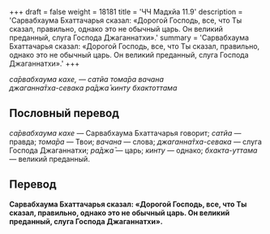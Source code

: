 +++
draft = false
weight = 18181
title = 'ЧЧ Мадхйа 11.9'
description = 'Сарвабхаума Бхаттачарья сказал: «Дорогой Господь, все, что Ты сказал, правильно, однако это не обычный царь. Он великий преданный, слуга Господа Джаганнатхи».'
summary = 'Сарвабхаума Бхаттачарья сказал: «Дорогой Господь, все, что Ты сказал, правильно, однако это не обычный царь. Он великий преданный, слуга Господа Джаганнатхи».'
+++

_са̄рвабхаума кахе, — сатйа тома̄ра вачана  
джаганна̄тха-севака ра̄джа̄ кинту бхактоттама_

## Пословный перевод

_са̄рвабхаума_ _кахе_ — Сарвабхаума Бхаттачарья говорит; _сатйа_ — правда; _тома̄ра_ — Твои; _вачана_ — слова; _джаганна̄тха_\-_севака_ — слуга Господа Джаганнатхи; _ра̄джа̄_ — царь; _кинту_ — однако; _бхакта_\-_уттама_ — великий преданный.

## Перевод

**Сарвабхаума Бхаттачарья сказал: «Дорогой Господь, все, что Ты сказал, правильно, однако это не обычный царь. Он великий преданный, слуга Господа Джаганнатхи».**
